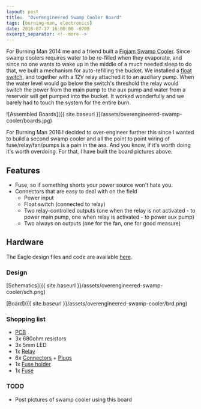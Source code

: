 ```yaml
---
layout: post
title:  "Overengineered Swamp Cooler Board"
tags: [burning-man, electronics]
date: 2016-07-17 16:00:00 -0700
excerpt_separator: <!--more-->
---
```


For Burning Man 2014 me and a friend built a [Figjam Swamp Cooler](https://eplaya.burningman.org/viewtopic.php?t=33842). Since swamp coolers requires water to be re-filled when they evaporate, and since no one wants to wake up in the middle of a much needed sleep to do that, we built a mechanism for auto-refilling the bucket. We installed a [float switch](https://www.amazon.com/gp/product/B000NU69XO/ref=oh_aui_search_detailpage?ie=UTF8&psc=1), and together with a 12V relay attached it to an auxiliary pump. When the water level would go below the switch's threshold the relay would switch the power from the main pump to the aux pump and water from a reservoir will get pumped into the bucket. It worked wonderfully and we barely had to touch the system for the entire burn.
<!--more-->

![Assembled Boards]({{ site.baseurl }}/assets/overengineered-swamp-cooler/boards.jpg)

For Burning Man 2016 I decided to over-engineer further this since I wanted to build a second swamp cooler and all the point to point wiring of fuse/relay/fan/pumps is a pain in the ass. And you know, if it's worth doing it's worth overdoing. For that, I have built the board pictures above.

## Features

- Fuse, so if something shorts your power source won't hate you.
- Connectors that are easy to deal with on the field
  - Power input
  - Float switch (connected to relay)
  - Two relay-controlled outputs (one when the relay is not activated - to power main pump, one when relay is activated - to power aux pump)
  - Two always on outputs (one for the fan, one for good measure)

## Hardware


The Eagle design files and code are available [here](https://github.com/eranrund/eagle/tree/master/swamp-cooler).

### Design
[Schematics]({{ site.baseurl }}/assets/overengineered-swamp-cooler/sch.png)

[Board]({{ site.baseurl }}/assets/overengineered-swamp-cooler/brd.png)

### Shopping list
 - [PCB](https://oshpark.com/shared_projects/03cD43VN)
 - 3x 680ohm resistors
 - 3x 5mm LED
 - 1x [Relay](http://www.taydaelectronics.com/mini-relay-spdt-5-pins-12vdc-10a-120v-contact.html)
 - 6x [Connectors](http://www.taydaelectronics.com/connectors-sockets/terminal-blocks/pluggable/2-pin-male-plug-in-type-vertical-terminal-block-5mm-5ehdrc.html) + [Plugs](http://www.taydaelectronics.com/connectors-sockets/terminal-blocks/pluggable/2-pin-female-plug-in-type-vertical-terminal-block-5mm-5esdv.html)
 - 1x [Fuse holder](http://www.taydaelectronics.com/fuse-holder-with-cover-5x20mm-m205-pcb-4a.html)
 - 1x [Fuse](http://www.taydaelectronics.com/fuse-glass-fast-acting-3a-5x20.html)

### TODO
 - Post pictures of swamp cooler using this board
